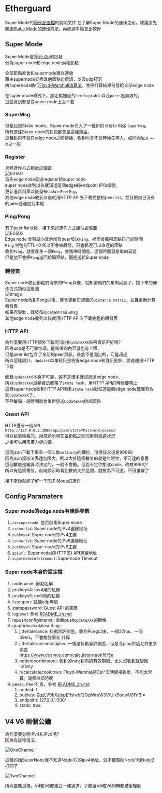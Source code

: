 # Etherguard
Super Mode的[範例配置檔](./)的說明文件
在了解Super Mode的運作之前，建議您先閱讀[Static Mode的運作](../static_mode/README_zh.md)方法，再閱讀本篇會比較好

## Super Mode

Super Mode是受到[n2n](https://github.com/ntop/n2n)的啟發  
分為super node和edge node兩種節點  

全部節點都會和supernode建立連線  
藉由supernode交換其他節點的資訊，以及udp打洞  
由supernode執行[Floyd-Warshall演算法](https://zh.wikipedia.org/zh-tw/Floyd-Warshall算法)，並把計算結果分發給全部edge node

在super mode模式下，設定檔裡面的`nexthoptable`以及`peers`是無效的。  
這些資訊都是從super node上面下載


### SuperMsg

但是比起Static mode，Super mode引入了一種新的 `終點ID` 叫做 `SuperMsg`。  
所有送往Super node的封包都會是這種類型。  
這種封包不會在edge node之間傳播，收到也會不會轉給任何人，如同`終點ID == 自己`一般

### Register

具體運作方式類似這張圖  
![EGS01](https://raw.githubusercontent.com/KusakabeSi/EtherGuard-VPN/master/example_config/super_mode/EGS01.png)  
首先edge node發送regiater給super node  
super node收到以後就知道這個edge的endpoint IP和埠號。  
更新進資料庫以後發布`UpdatePeerMsg`。  
其他edge node收到以後就用HTTP API去下載完整的peer list。並且把自己沒有的peer通通加到本地

### Ping/Pong
有了peer list以後，接下來的運作方式類似這張圖  
![EGS02](https://raw.githubusercontent.com/KusakabeSi/EtherGuard-VPN/master/example_config/super_mode/EGS02.png)  
Edge node 會嘗試向其他所有peer發送`Ping`，裡面會攜帶節點自己的時間  
`Ping` 封包的TTL=0 所以不會被轉發，只會抵達可以直連的節點  
收到`Ping`，就會產生一個`Pong`，並攜帶時間差。這個時間就是單向延遲  
但是他不會把`Pong`送回給原節點，而是送給Super node

### 轉發表  
Super node收到節點們傳來的Pong以後，就知道他們的單向延遲了。接下來的運作方式類似這張圖  
![image](https://raw.githubusercontent.com/KusakabeSi/EtherGuard-VPN/master/example_config/super_mode/EGS03.png)  
Super node收到Pong以後，就會更新它裡面的`Distance matrix`，並且重新計算轉發表  
如果有變動，就發布`UpdateNhTableMsg`  
其他edge node收到以後就用HTTP API去下載完整的轉發表

### HTTP API  
為什麼要用HTTP額外下載呢?直接`UpdateXXX`夾帶資訊不好嗎?  
因為udp是不可靠協議，能攜帶的內容量也有上限。  
但是peer list包含了全部的peer資訊，長度不是固定的，可能超過  
所以這樣設計，`UpdateXXX`單純只是告訴edge node有資訊更新，請速速用HTTP下載

而且`UpdateXXX`本身不可靠，說不定根本就沒抵達edge node。  
所以`UpdateXXX`這類資訊都帶了`state hash`。用HTTP API的時候要帶上  
這樣super node收到HTTP API看到`state hash`就知道這個edge node確實有收到`UpdateXXX`了。  
不然每隔一段時間就會重新發送`UpdateXXX`給該節點

### Guest API 
HTTP還有一個API  
`http://127.0.0.1:3000/api/peerstate?Password=passwd`  
可以給前端看的，用來顯示現在各節點之間的單向延遲狀況  
之後可以用來畫力導向圖。

這個json下載下來有一個叫做`infinity`的欄位，值應該永遠是99999  
因為json沒辦法表達無限大。所以大於這個數值的就是無限大，不可達的意思  
這個數值是編譯時決定的，一般不會動。但說不定你想改code，改成999呢?  
所以有這個欄位，前端顯示時看到數值大於這個，就視為不可達，不用畫線了

接下來你就能了解一下[P2P Mode的運作](../p2p_mode/README_zh.md)

## Config Paramaters

### Super mode的edge node有幾個參數
1. `usesupernode`: 是否啟用Super mode
1. `connurlv4`: Super node的IPv4連線地址
1. `pubkeyv4`: Super node的IPv4工鑰
1. `connurlv6`: Super node的IPv6連線地址
1. `pubkeyv6`: Super node的IPv6工鑰
1. `apiurl`: Super node的HTTP(S) API連線地址
1. `supernodeinfotimeout`: Supernode Timeout

### Super node本身的設定檔

1. nodename: 節點名稱
1. privkeyv4: ipv4用的私鑰
1. privkeyv6: ipv6用的私鑰
1. listenport: 監聽udp埠號
1. statepassword: Guest API 的密碼
1. loglevel: 參考 [README_zh.md](../README_zh.md)
1. repushconfiginterval: 重新push`UpdateXXX`的間格
1. graphrecalculatesetting:
    1.   jittertolerance: 抖動容許誤差，收到Pong以後，一個37ms，一個39ms，不會觸發重新  計算
    1.   jittertolerancemultiplier: 一樣是抖動容許誤差，但是高ping的話允許更多誤差  
                                    https://www.desmos.com/calculator/raoti16r5n
    1.   nodereporttimeout: 收到的`Pong`封包的有效期限。太久沒收到就變回Infinity
    1.   recalculatecooldown: Floyd-Warshal是O(n^3)時間複雜度，不能太常算。設個冷卻時間
1. peers: Peer列表，參考 [README_zh.md](../README_zh.md)
    1.   nodeid: 1
    1.   pubkey: ZqzLVSbXzjppERslwbf2QziWruW3V/UIx9oqwU8Fn3I=
    1.   endpoint: 127.0.0.1:3001
    1.   static: true

## V4 V6 兩個公鑰
為什麼要分開IPv4和IPv6呢?  
因為有這種情況:

![OneChannel](https://raw.githubusercontent.com/KusakabeSi/EtherGuard-VPN/master/example_config/super_mode/EGS04.png)

這樣的話SuperNode就不知道Node02的ipv4地址，就不能幫助Node1和Node2打洞了

![TwoChannel](https://raw.githubusercontent.com/KusakabeSi/EtherGuard-VPN/master/example_config/super_mode/EGS05.png)

所以要像這樣，V4和V6都建立一條通道，才能讓V4和V6同時都被處理到